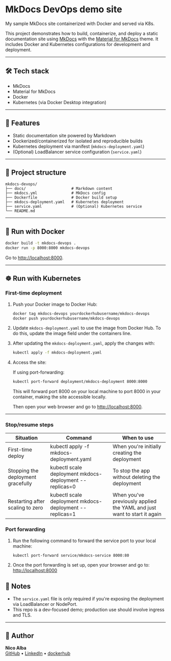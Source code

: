 # MkDocs DevOps demo site

My sample MkDocs site containerized with Docker and served via K8s.

This project demonstrates how to build, containerize, and deploy a static documentation site using [MkDocs](https://www.mkdocs.org/) with the [Material for MkDocs](https://squidfunk.github.io/mkdocs-material/) theme. It includes Docker and Kubernetes configurations for development and deployment.

---

## 🛠 Tech stack

- MkDocs  
- Material for MkDocs  
- Docker  
- Kubernetes (via Docker Desktop integration)  

---

## 🚀 Features

- Static documentation site powered by Markdown  
- Dockerized/containerized for isolated and reproducible builds  
- Kubernetes deployment via manifest (`mkdocs-deployment.yaml`)  
- (Optional) LoadBalancer service configuration (`service.yaml`) 

---

## 📁 Project structure

```
mkdocs-devops/
├── docs/                    # Markdown content
├── mkdocs.yml               # MkDocs config
├── Dockerfile               # Docker build setup
├── mkdocs-deployment.yaml   # Kubernetes deployment
├── service.yaml             # (Optional) Kubernetes service
└── README.md
```

---

## 🐳 Run with Docker

```bash
docker build -t mkdocs-devops .
docker run -p 8000:8000 mkdocs-devops
```

Go to [http://localhost:8000](http://localhost:8000).

---

## ☸️ Run with Kubernetes

### First-time deployment

1. Push your Docker image to Docker Hub:

    ```bash
    docker tag mkdocs-devops yourdockerhubusername/mkdocs-devops
    docker push yourdockerhubusername/mkdocs-devops
    ```

2. Update `mkdocs-deployment.yaml` to use the image from Docker Hub. To do this, update the image field under the containers line.

3. After updating the `mkdocs-deployment.yaml`, apply the changes with:

    ```bash
    kubectl apply -f mkdocs-deployment.yaml
    ```

4. Access the site:
    
    If using port-forwarding:

    ```bash
    kubectl port-forward deployment/mkdocs-deployment 8000:8000
    ```

    This will forward port 8000 on your local machine to port 8000 in your container, making the site accessible locally.

    Then open your web browser and go to [http://localhost:8000](http://localhost:8000).
---

### Stop/resume steps

| Situation                          | Command                                                 | When to use                                                             |
| ---------------------------------- | ------------------------------------------------------- | ----------------------------------------------------------------------- |
| First-time deploy                  | kubectl apply -f mkdocs-deployment.yaml                 | When you're initially creating the deployment                           |
| Stopping the deployment gracefully | kubectl scale deployment mkdocs-deployment --replicas=0 | To stop the app without deleting the deployment                         |
| Restarting after scaling to zero   | kubectl scale deployment mkdocs-deployment --replicas=1 | When you've previously applied the YAML and just want to start it again |


### Port forwarding

1. Run the following command to forward the service port to your local machine:

    `kubectl port-forward service/mkdocs-service 8000:80`

2. Once the port forwarding is set up, open your browser and go to: [http://localhost:8000](http://localhost:8000)


## 📌 Notes

- The `service.yaml` file is only required if you're exposing the deployment via LoadBalancer or NodePort.
- This repo is a dev-focused demo; production use should involve ingress and TLS.

---

## 👤 Author

**Nico Alba**  
[GitHub](https://github.com/nicoalba) • [LinkedIn](https://linkedin.com/in/nicoalba) • [dockerhub](https://hub.docker.com/r/nicoalba/)
